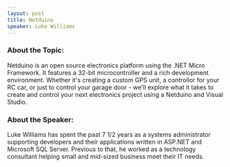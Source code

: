 ```yaml
---
layout: post
title: Netduino
speaker: Luke Williams
---
```


### About the Topic: 
Netduino is an open source electronics platform using the .NET Micro Framework. It features a 32-bit microcontroller and a rich development environment. Whether it's creating a custom GPS unit, a controllor for your RC car, or just to control your garage door - we'll explore what it takes to create and control your next electronics project using a Netduino and Visual Studio. 

### About the Speaker:
Luke Williams has spent the past 7 1/2 years as a systems administrator supporting developers and their applications written in ASP.NET and Microsoft SQL Server. Previous to that, he worked as a technology consultant helping small and mid-sized business meet their IT needs.